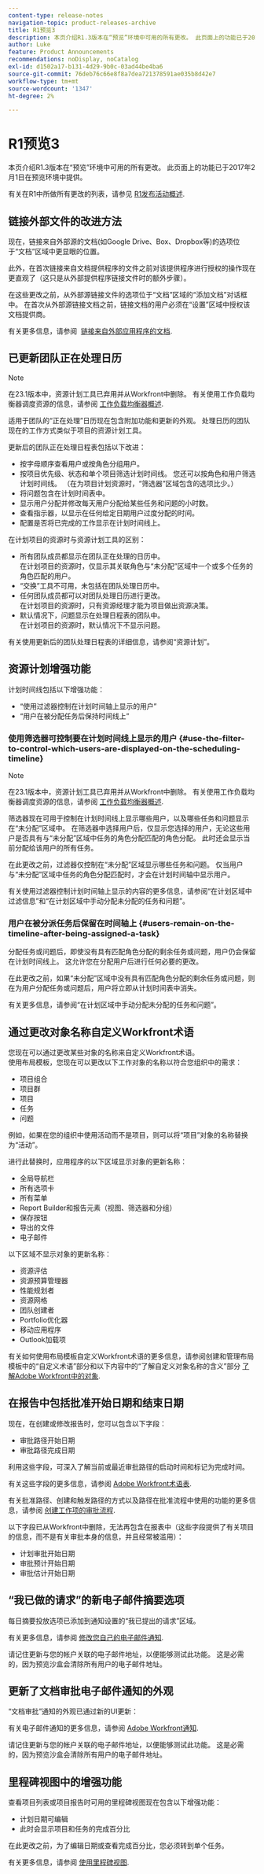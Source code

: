 ```yaml
---
content-type: release-notes
navigation-topic: product-releases-archive
title: R1预览3
description: 本页介绍R1.3版本在“预览”环境中可用的所有更改。 此页面上的功能已于2017年2月1日在预览环境中提供。
author: Luke
feature: Product Announcements
recommendations: noDisplay, noCatalog
exl-id: d1502a17-b131-4d29-9b0c-03ad44be4ba6
source-git-commit: 76deb76c66e8f8a7dea721378591ae035b8d42e7
workflow-type: tm+mt
source-wordcount: '1347'
ht-degree: 2%

---
```


# R1预览3

本页介绍R1.3版本在“预览”环境中可用的所有更改。 此页面上的功能已于2017年2月1日在预览环境中提供。

有关在R1中所做所有更改的列表，请参见 [R1发布活动概述](../../../../product-announcements/product-releases/quarterly-release-archive/r1-release-activity/r1-release-activity-overview.md). 

## 链接外部文件的改进方法

现在，链接来自外部源的文档(如Google Drive、Box、Dropbox等)的选项位于“文档”区域中更显眼的位置。 

此外，在首次链接来自文档提供程序的文件之前对该提供程序进行授权的操作现在更直观了（这只是从外部提供程序链接文件时的额外步骤）。

在这些更改之前，从外部源链接文件的选项位于“文档”区域的“添加文档”对话框中。 在首次从外部源链接文档之前，链接文档的用户必须在“设置”区域中授权该文档提供商。

有关更多信息，请参阅  [链接来自外部应用程序的文档](../../../../documents/adding-documents-to-workfront/link-documents-from-external-apps.md).

## 已更新团队正在处理日历

>[!NOTE]
>
>在23.1版本中，资源计划工具已弃用并从Workfront中删除。 有关使用工作负载均衡器调度资源的信息，请参阅 [工作负载均衡器概述](../../../../resource-mgmt/workload-balancer/overview-workload-balancer.md).

适用于团队的“正在处理”日历现在包含附加功能和更新的外观。 处理日历的团队现在的工作方式类似于项目的资源计划工具。

更新后的团队正在处理日程表包括以下改进：

* 按字母顺序查看用户或按角色分组用户。
* 按项目优先级、状态和单个项目筛选计划时间线。 您还可以按角色和用户筛选计划时间线。 （在为项目计划资源时，“筛选器”区域包含的选项比少。）
* 将问题包含在计划时间表中。
* 显示用户分配并修改每天用户分配给某些任务和问题的小时数。
* 查看指示器，以显示在任何给定日期用户过度分配的时间。
* 配置是否将已完成的工作显示在计划时间线上。

在计划项目的资源时与资源计划工具的区别：

* 所有团队成员都显示在团队正在处理的日历中。\
  在计划项目的资源时，仅显示其关联角色与“未分配”区域中一个或多个任务的角色匹配的用户。
* “交换”工具不可用，未包括在团队处理日历中。
* 任何团队成员都可以对团队处理日历进行更改。\
  在计划项目的资源时，只有资源经理才能为项目做出资源决策。
* 默认情况下，问题显示在处理日程表的团队中。\
  在计划项目的资源时，默认情况下不显示问题。

有关使用更新后的团队处理日程表的详细信息，请参阅“资源计划”。

## 资源计划增强功能

计划时间线包括以下增强功能：

* “使用过滤器控制在计划时间轴上显示的用户”
* “用户在被分配任务后保持时间线上”

### 使用筛选器可控制要在计划时间线上显示的用户 {#use-the-filter-to-control-which-users-are-displayed-on-the-scheduling-timeline}

>[!NOTE]
>
>在23.1版本中，资源计划工具已弃用并从Workfront中删除。 有关使用工作负载均衡器调度资源的信息，请参阅 [工作负载均衡器概述](../../../../resource-mgmt/workload-balancer/overview-workload-balancer.md).

筛选器现在可用于控制在计划时间线上显示哪些用户，以及哪些任务和问题显示在“未分配”区域中。 在筛选器中选择用户后，仅显示您选择的用户，无论这些用户是否具有与“未分配”区域中任务的角色分配匹配的角色分配。 此时还会显示当前分配给该用户的所有任务。

在此更改之前，过滤器仅控制在“未分配”区域显示哪些任务和问题。 仅当用户与“未分配”区域中任务的角色分配匹配时，才会在计划时间轴中显示用户。

有关使用过滤器控制计划时间轴上显示的内容的更多信息，请参阅“在计划区域中过滤信息”和“在计划区域中手动分配未分配的任务和问题”。

### 用户在被分派任务后保留在时间轴上 {#users-remain-on-the-timeline-after-being-assigned-a-task}

分配任务或问题后，即使没有具有匹配角色分配的剩余任务或问题，用户仍会保留在计划时间线上。 这允许您在分配用户后进行任何必要的更改。

在此更改之前，如果“未分配”区域中没有具有匹配角色分配的剩余任务或问题，则在为用户分配任务或问题后，用户将立即从计划时间表中消失。

有关更多信息，请参阅“在计划区域中手动分配未分配的任务和问题”。

## 通过更改对象名称自定义Workfront术语

您现在可以通过更改某些对象的名称来自定义Workfront术语。\
使用布局模板，您现在可以更改以下工作对象的名称以符合您组织中的需求：

* 项目组合
* 项目群
* 项目
* 任务
* 问题

例如，如果在您的组织中使用活动而不是项目，则可以将“项目”对象的名称替换为“活动”。

进行此替换时，应用程序的以下区域显示对象的更新名称：

* 全局导航栏
* 所有选项卡
* 所有菜单 
* Report Builder和报告元素（视图、筛选器和分组）
* 保存按钮
* 导出的文件
* 电子邮件

以下区域不显示对象的更新名称：

* 资源评估
* 资源预算管理器
* 性能规划者
* 资源网格
* 团队创建者
* Portfolio优化器 
* 移动应用程序
* Outlook加载项

有关如何使用布局模板自定义Workfront术语的更多信息，请参阅创建和管理布局模板中的“自定义术语”部分和以下内容中的“了解自定义对象名称的含义”部分 [了解Adobe Workfront中的对象](../../../../workfront-basics/navigate-workfront/workfront-navigation/understand-objects.md).

## 在报告中包括批准开始日期和结束日期

现在，在创建或修改报告时，您可以包含以下字段：

* 审批路径开始日期
* 审批路径完成日期

利用这些字段，可深入了解当前或最近审批路径的启动时间和标记为完成时间。

有关这些字段的更多信息，请参阅 [Adobe Workfront术语表](../../../../workfront-basics/navigate-workfront/workfront-navigation/workfront-terminology-glossary.md).

有关批准路径、创建和触发路径的方式以及路径在批准流程中使用的功能的更多信息，请参阅 [创建工作项的审批流程](../../../../administration-and-setup/customize-workfront/configure-approval-milestone-processes/create-approval-processes.md).

以下字段已从Workfront中删除，无法再包含在报表中（这些字段提供了有关项目的信息，而不是有关审批本身的信息，并且经常被滥用）：

* 计划审批开始日期
* 审批预计开始日期
* 审批估计开始日期

## “我已做的请求”的新电子邮件摘要选项

每日摘要投放选项已添加到通知设置的“我已提出的请求”区域。

有关更多信息，请参阅 [修改您自己的电子邮件通知](../../../../workfront-basics/using-notifications/activate-or-deactivate-your-own-event-notifications.md).

请记住更新与您的帐户关联的电子邮件地址，以便能够测试此功能。 这是必需的，因为预览沙盒会清除所有用户的电子邮件地址。

## 更新了文档审批电子邮件通知的外观

“文档审批”通知的外观已通过新的UI更新：

有关电子邮件通知的更多信息，请参阅 [Adobe Workfront通知](../../../../workfront-basics/using-notifications/wf-notifications.md).

请记住更新与您的帐户关联的电子邮件地址，以便能够测试此功能。 这是必需的，因为预览沙盒会清除所有用户的电子邮件地址。

## 里程碑视图中的增强功能

查看项目列表或项目报告时可用的里程碑视图现在包含以下增强功能：

* 计划日期可编辑
* 此时会显示项目和任务的完成百分比

在此更改之前，为了编辑日期或查看完成百分比，您必须转到单个任务。

有关更多信息，请参阅 [使用里程碑视图](../../../../reports-and-dashboards/reports/reporting-elements/use-milestone-view.md).
